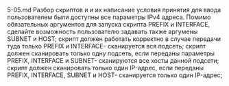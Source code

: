5-05.md  Разбор скриптов и и их написание
условия принятия
для ввода пользователем были доступны все параметры IPv4 адреса. Помимо обязательных аргументов для запуска скрипта PREFIX и INTERFACE, сделайте возможность пользователю задавать также аргумены SUBNET и HOST;
скрипт должен работать корректно в случае передачи туда только PREFIX и INTERFACE- сканируется вся подсеть;
скрипт должен сканировать только одну подсеть, если переданы параметры PREFIX, INTERFACE и SUBNET- сканируются все хосты данной подсети;
скрипт должен сканировать только один IP-адрес, если переданы PREFIX, INTERFACE, SUBNET и HOST- сканируется только один IP-адрес;
